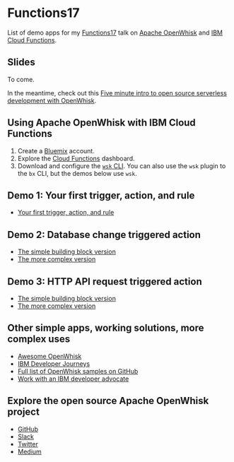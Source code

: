 # Functions17
List of demo apps for my [Functions17](https://functions.world) talk on [Apache OpenWhisk](http://openwhisk.incubator.apache.org/) and [IBM Cloud Functions](https://console.bluemix.net/openwhisk/).

## Slides
To come.

In the meantime, check out this [Five minute intro to open source serverless development with OpenWhisk](https://medium.com/openwhisk/five-minute-intro-to-open-source-serverless-development-with-openwhisk-328b0ebfa160).

## Using Apache OpenWhisk with IBM Cloud Functions
1. Create a [Bluemix](http://bluemix.net) account.
2. Explore the [Cloud Functions](http://bluemix.net/openwhisk) dashboard.
3. Download and configure the [`wsk` CLI](https://console.bluemix.net/openwhisk/learn/cli?env_id=ibm%3Ayp%3Aus-south). You can also use the `wsk` plugin to the `bx` CLI, but the demos below use `wsk`.

## Demo 1: Your first trigger, action, and rule
- [Your first trigger, action, and rule](https://github.com/IBM/openwhisk-action-trigger-rule )

## Demo 2: Database change triggered action
- [The simple building block version](https://github.com/IBM/openwhisk-cloudant-trigger)
- [The more complex version](https://github.com/IBM/openwhisk-data-processing-cloudant)

## Demo 3: HTTP API request triggered action
- [The simple building block version](https://github.com/IBM/openwhisk-rest-api-trigger)
- [The more complex version](https://github.com/IBM/openwhisk-serverless-apis)

## Other simple apps, working solutions, more complex uses
- [Awesome OpenWhisk](https://github.com/openwhisk/awesome-openwhisk)
- [IBM Developer Journeys](https://developer.ibm.com/code/technologies/serverless/ )
- [Full list of OpenWhisk samples on GitHub](https://github.com/search?q=topic%3Aopenwhisk+org%3AIBM&type=Repositories)
- [Work with an IBM developer advocate](developer.ibm.com/code/work-with-us)

## Explore the open source Apache OpenWhisk project
- [GitHub](https://github.com/apache?q=incubator-openwhisk)
- [Slack](http://openwhisk.incubator.apache.org/slack.html)
- [Twitter](https://twitter.com/openwhisk)
- [Medium](https://medium.com/openwhisk)

